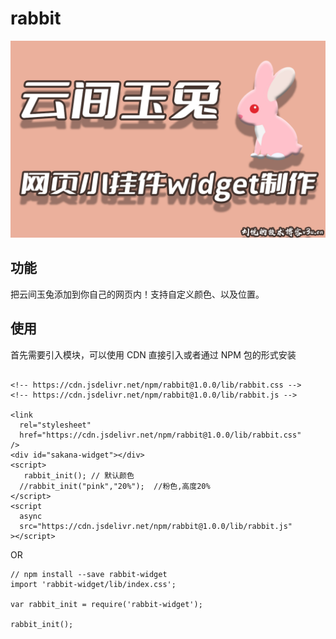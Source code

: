 # rabbit

![](./rabbit.png)  

## 功能

把云间玉兔添加到你自己的网页内！支持自定义颜色、以及位置。

## 使用

首先需要引入模块，可以使用 CDN 直接引入或者通过 NPM 包的形式安装

```

<!-- https://cdn.jsdelivr.net/npm/rabbit@1.0.0/lib/rabbit.css -->
<!-- https://cdn.jsdelivr.net/npm/rabbit@1.0.0/lib/rabbit.js -->

<link
  rel="stylesheet"
  href="https://cdn.jsdelivr.net/npm/rabbit@1.0.0/lib/rabbit.css"
/>
<div id="sakana-widget"></div>
<script>
   rabbit_init(); // 默认颜色
  //rabbit_init("pink","20%");  //粉色,高度20%
</script>
<script
  async
  src="https://cdn.jsdelivr.net/npm/rabbit@1.0.0/lib/rabbit.js"
></script>

```

OR

```
// npm install --save rabbit-widget
import 'rabbit-widget/lib/index.css';

var rabbit_init = require('rabbit-widget');

rabbit_init();

```




